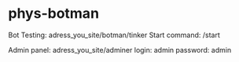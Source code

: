 # phys-botman
Bot Testing: adress_you_site/botman/tinker
Start command: /start

Admin panel: adress_you_site/adminer
login: admin
password: admin
